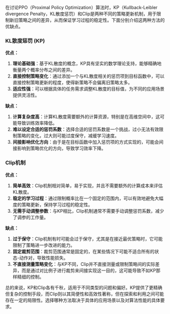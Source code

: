 在讨论PPO（Proximal Policy Optimization）算法时，KP（Kullback-Leibler divergence Penalty，KL散度惩罚）和Clip是两种不同的策略更新机制，用于限制新旧策略之间的差异，从而保证学习过程的稳定性。下面分别介绍这两种方法的优缺点。

### KL散度惩罚 (KP)

**优点：**
1. **理论基础强**：基于KL散度的概念，KP具有坚实的数学理论支持，能够精确地衡量两个概率分布之间的差异。
2. **直接控制策略变化**：通过添加一个与KL散度相关的惩罚项到目标函数中，可以直接控制策略更新的程度，使得新策略不会偏离旧策略太多。
3. **适应性强**：可以根据具体的任务需求调整KL散度的目标值，为不同的应用场景提供灵活性。

**缺点：**
1. **计算复杂度高**：计算KL散度需要额外的计算资源，特别是在高维空间中，这可能导致训练效率降低。
2. **难以设定合适的惩罚系数**：选择合适的惩罚系数是一个挑战，过小无法有效限制策略的变化，过大则可能过度保守，减缓学习速度。
3. **间接影响优化方向**：由于是在目标函数中加入惩罚项的方式实现的，可能会间接影响到策略优化的方向，导致学习效率下降。

### Clip机制

**优点：**
1. **简单高效**：Clip机制相对简单，易于实现，并且不需要额外的计算成本来评估KL散度。
2. **稳定的学习过程**：通过限制概率比在一个固定的范围内，可以有效地避免大幅度的策略更新，保持学习过程的稳定性。
3. **无需手动调整参数**：与KP相比，Clip机制通常不需要手动调整惩罚系数，减少了调参的工作量。

**缺点：**
1. **过于保守**：Clip机制有时可能会过于保守，尤其是在接近最优策略时，它可能限制了策略进一步改进的能力。
2. **固定裁剪范围**：裁剪范围通常是固定的，在某些情况下可能不适合所有的状态-动作对，导致性能损失。
3. **不直接测量策略变化**：与KP不同，Clip并不直接测量或限制策略间的实际差异，而是通过对比例子进行裁剪来间接实现这一目的，这可能导致不如KP那样精细的控制。

总的来说，KP和Clip各有千秋，适用于不同类型的问题和偏好。KP提供了更精确但复杂的控制手段，而Clip则以其简便性和高效性著称，但在探索和利用之间可能存在一定的局限性。选择哪种方法取决于具体的应用场景以及对算法性能的具体要求。